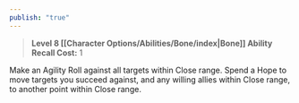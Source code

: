 ```yaml
---
publish: "true"
---
```

> **Level 8 [[Character Options/Abilities/Bone/index|Bone]] Ability**
> **Recall Cost:** 1

Make an Agility Roll against all targets within Close range. Spend a Hope to move targets you succeed against, and any willing allies within Close range, to another point within Close range.
